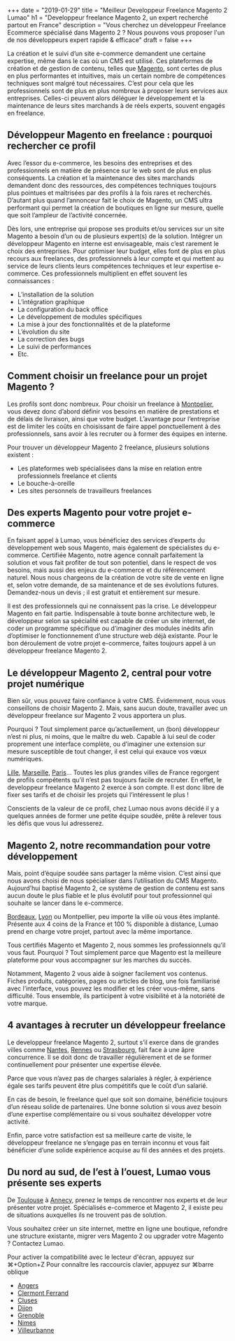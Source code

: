 +++
date = "2019-01-29"
title = "Meilleur Developpeur Freelance Magento 2 Lumao"
h1 = "Developpeur freelance Magento 2, un expert recherché partout en France"
description = "Vous cherchez un développeur Freelance Ecommerce spécialisé dans Magento 2 ? Nous pouvons vous proposer l'un de nos développeurs expert rapide & efficace"
draft = false
+++

La création et le suivi d’un site e-commerce demandent une certaine expertise, même dans le cas où un CMS est utilisé. Ces plateformes de création et de gestion de contenu, telles que [Magento](/ecommerce/cms/magento/), sont certes de plus en plus performantes et intuitives, mais un certain nombre de compétences techniques sont malgré tout nécessaires. C’est pour cela que les professionnels sont de plus en plus nombreux à proposer leurs services aux entreprises. Celles-ci peuvent alors déléguer le développement et la maintenance de leurs sites marchands à de réels experts, souvent engagés en freelance.

## Développeur Magento en freelance : pourquoi rechercher ce profil

Avec l’essor du e-commerce, les besoins des entreprises et des professionnels en matière de présence sur le web sont de plus en plus conséquents. La création et la maintenance des sites marchands demandent donc des ressources, des compétences techniques toujours plus pointues et maîtrisées par des profils à la fois rares et recherchés. D’autant plus quand l’annonceur fait le choix de Magento, un CMS ultra performant qui permet la création de boutiques en ligne sur mesure, quelle que soit l’ampleur de l’activité concernée.

Dès lors, une entreprise qui propose ses produits et/ou services sur un site Magento a besoin d’un ou de plusieurs expert(s) de la solution. Intégrer un développeur Magento en interne est envisageable, mais c’est rarement le choix des entreprises. Pour optimiser leur budget, elles font de plus en plus recours aux freelances, des professionnels à leur compte et qui mettent au service de leurs clients leurs compétences techniques et leur expertise e-commerce. Ces professionnels multiplient en effet souvent les connaissances :

-	L’installation de la solution
-	L’intégration graphique
-	La configuration du back office
-	Le développement de modules spécifiques
-	La mise à jour des fonctionnalités et de la plateforme
-	L’évolution du site
-	La correction des bugs
-	Le suivi de performances
-	Etc.

## Comment choisir un freelance pour un projet Magento ?

Les profils sont donc nombreux. Pour choisir un freelance à [Montpelier](/ecommerce/cms/magento/freelance/montpelier/), vous devez donc d’abord définir vos besoins en matière de prestations et de délais de livraison, ainsi que votre budget. L’avantage pour l’entreprise est de limiter les coûts en choisissant de faire appel ponctuellement à des professionnels, sans avoir à les recruter ou à former des équipes en interne.

Pour trouver un développeur Magento 2 freelance, plusieurs solutions existent :

-	Les plateformes web spécialisées dans la mise en relation entre professionnels freelance et clients
-	Le bouche-à-oreille
-	Les sites personnels de travailleurs freelances

## Des experts Magento pour votre projet e-commerce

En faisant appel à Lumao, vous bénéficiez des services d’experts du développement web sous Magento, mais également de spécialistes du e-commerce. Certifiée Magento, notre agence connaît parfaitement la solution et vous fait profiter de tout son potentiel, dans le respect de vos besoins, mais aussi des enjeux du e-commerce et du référencement naturel. Nous nous chargeons de la création de votre site de vente en ligne et, selon votre demande, de sa maintenance et de ses évolutions futures. Demandez-nous un devis ; il est gratuit et entièrement sur mesure.

Il est des professionnels qui ne connaissent pas la crise. Le développeur Magento en fait partie. Indispensable à toute bonne architecture web, le développeur selon sa spécialité est capable de créer un site internet, de coder un programme spécifique ou d’imaginer des modules inédits afin d’optimiser le fonctionnement d’une structure web déjà existante. Pour le bon déroulement de votre projet e-commerce, faites toujours appel à un développeur freelance Magento 2.

## Le développeur Magento 2, central pour votre projet numérique

Bien sûr, vous pouvez faire confiance à votre CMS. Évidemment, nous vous conseillons de choisir Magento 2. Mais, sans aucun doute, travailler avec un développeur freelance sur Magento 2 vous apportera un plus.

Pourquoi ? Tout simplement parce qu’actuellement, un (bon) développeur n’est ni plus, ni moins, que le maître du web. Capable à lui seul de coder proprement une interface complète, ou d’imaginer une extension sur mesure susceptible de tout changer, il est celui qui exauce vos vœux numériques.

[Lille](/ecommerce/cms/magento/freelance/lille/), [Marseille](/ecommerce/cms/magento/freelance/marseille/), [Paris](/ecommerce/cms/magento/freelance/paris/)… Toutes les plus grandes villes de France regorgent de profils compétents qu’il n’est pas toujours facile de recruter. En effet, le developpeur freelance Magento 2 exerce à son compte. Il est donc libre de fixer ses tarifs et de choisir les projets qui l’intéressent le plus !

Conscients de la valeur de ce profil, chez Lumao nous avons décidé il y a quelques années de former une petite équipe soudée, prête à relever tous les défis que vous lui adresserez.

## Magento 2, notre recommandation pour votre développement

Mais, point d’équipe soudée sans partager la même vision. C’est ainsi que nous avons choisi de nous spécialiser dans l’utilisation du CMS Magento. Aujourd’hui baptisé Magento 2, ce système de gestion de contenu est sans aucun doute le plus fiable et le plus évolutif pour tout professionnel qui souhaite se lancer dans le e-commerce.

[Bordeaux](/ecommerce/cms/magento/freelance/bordeaux/), [Lyon](/ecommerce/cms/magento/freelance/lyon/) ou Montpellier, peu importe la ville où vous êtes implanté. Présente aux 4 coins de la France et 100 % disponible à distance, Lumao prend en charge votre projet, partout avec la même importance.

Tous certifiés Magento et Magento 2, nous sommes les professionnels qu’il vous faut. Pourquoi ? Tout simplement parce que Magento est la meilleure plateforme pour vous accompagner sur les marches du succès.

Notamment, Magento 2 vous aide à soigner facilement vos contenus. Fiches produits, catégories, pages ou articles de blog, une fois familiarisé avec l’interface, vous pouvez les modifier et les créer vous-même, sans difficulté. Tous ensemble, ils participent à votre visibilité et à la notoriété de votre marque.

## 4 avantages à recruter un développeur freelance

Le developpeur freelance Magento 2, surtout s’il exerce dans de grandes villes comme [Nantes](/ecommerce/cms/magento/freelance/nantes/), [Rennes](/ecommerce/cms/magento/freelance/rennes/) ou [Strasbourg](/ecommerce/cms/magento/freelance/strasbourg/), fait face à une âpre concurrence. Il se doit donc de travailler régulièrement et de se former continuellement pour présenter une expertise élevée.

Parce que vous n’avez pas de charges salariales à régler, à expérience égale ses tarifs peuvent être plus compétitifs que le coût d’un salarié.

En cas de besoin, le freelance quel que soit son domaine, bénéficie toujours d’un réseau solide de partenaires. Une bonne solution si vous avez besoin d’une expertise complémentaire ou si vous souhaitez développer votre activité.

Enfin, parce votre satisfaction est sa meilleure carte de visite, le développeur freelance ne s’engage pas en terrain inconnu et vous fait bénéficier d’une solide expérience acquise au fil des années et des projets.

## Du nord au sud, de l’est à l’ouest, Lumao vous présente ses experts

De [Toulouse](/ecommerce/cms/magento/freelance/toulouse/) à [Annecy](/ecommerce/cms/magento/freelance/annecy/), prenez le temps de rencontrer nos experts et de leur présenter votre projet. Spécialisés e-commerce et Magento 2, il existe peu de situations auxquelles ils ne trouvent pas de solution.

Vous souhaitez créer un site internet, mettre en ligne une boutique, refondre une structure existante, migrer vers Magento 2 ou upgrader votre Magento ? Contactez Lumao.

Pour activer la compatibilité avec le lecteur d'écran, appuyez sur ⌘+Option+Z Pour connaître les raccourcis clavier, appuyez sur ⌘barre oblique

- [Angers](/ecommerce/cms/magento/freelance/angers/)
- [Clermont Ferrand](/ecommerce/cms/magento/freelance/clermont-ferrand/)
- [Cluses](/ecommerce/cms/magento/freelance/cluses/)
- [Dijon](/ecommerce/cms/magento/freelance/dijon/)
- [Grenoble](/ecommerce/cms/magento/freelance/grenoble/)
- [Nimes](/ecommerce/cms/magento/freelance/nimes/)
- [Villeurbanne](/ecommerce/cms/magento/freelance/villeurbanne/)